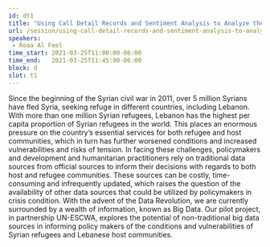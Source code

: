 ```yaml
---
id: dt1
title: "Using Call Detail Records and Sentiment Analysis to Analyze the Development Challenges Faced by Syrian Refugees and Host Communities in Lebanon"
url: /session/using-call-detail-records-and-sentiment-analysis-to-analyze-the-development-challenges-faced-by-syrian-refugees-and-host-communities-in-lebanon/
speakers:
 - Roaa Al Feel
time_start: 2021-03-25T11:00:00-06:00
time_end:   2021-03-25T11:45:00-06:00
block: d
slot: t1
---
```


Since the beginning of the Syrian civil war in 2011, over 5 million Syrians have fled Syria, seeking refuge in different countries, including Lebanon. With more than one million Syrian refugees, Lebanon has the highest per capita proportion of Syrian refugees in the world. This places an enormous pressure on the country’s essential services for both refugee and host communities, which in turn has further worsened conditions and increased vulnerabilities and risks of tension. In facing these challenges, policymakers and development and humanitarian practitioners rely on traditional data sources from official sources to inform their decisions with regards to both host and refugee communities. These sources can be costly, time-consuming and infrequently updated, which raises the question of the availability of other data sources that could be utilized by policymakers in crisis condition. With the advent of the Data Revolution, we are currently surrounded by a wealth of information, known as Big Data. Our pilot project, in partnership UN-ESCWA, explores the potential of non-traditional big data sources in informing policy makers of the conditions and vulnerabilities of Syrian refugees and Lebanese host communities.